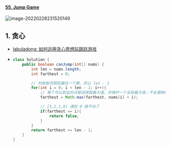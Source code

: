 #### [55. Jump Game](https://leetcode-cn.com/problems/jump-game/)

![image-20220228231520149](https://raw.githubusercontent.com/TWDH/Leetcode-From-Zero/pictures/img/image-20220228231520149.png)

## 1. 贪心

- [labuladong: 如何运用贪心思想玩跳跃游戏](https://labuladong.gitee.io/algo/3/27/106/)

- ```java
  class Solution {
      public boolean canJump(int[] nums) {
          int len = nums.length;
          int farthest = 0;
  
          // 判断能否跳到最后一个数，所以 len - 1
          for(int i = 0; i < len - 1; i++){
              // 每个可以到达的点都选择跳最大值，并维护一个全局最大值；不会漏掉任何一个中间过程
              farthest = Math.max(farthest, nums[i] + i);
  
              // [3,2,1,0] 遇到 0 跳不动了
              if(farthest <= i){
                  return false;
              }
          }
          return farthest >= len - 1;
      }
  }
  ```

